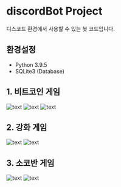 # discordBot Project

디스코드 환경에서 사용할 수 있는 봇 코드입니다.

## 환경설정
* Python 3.9.5
* SQLite3 (Database)

## 1. 비트코인 게임
![text](https://github.com/westreed/discordBot/blob/main/img/4.PNG?raw=true)
![text](https://github.com/westreed/discordBot/blob/main/img/2.PNG?raw=true)
![text](https://github.com/westreed/discordBot/blob/main/img/3.PNG?raw=true)

## 2. 강화 게임
![text](https://github.com/westreed/discordBot/blob/main/img/5.PNG?raw=true)
![text](https://github.com/westreed/discordBot/blob/main/img/6.PNG?raw=true)

## 3. 소코반 게임
![text](https://github.com/westreed/discordBot/blob/main/img/1.PNG?raw=true)
![text](https://github.com/westreed/discordBot/blob/main/img/7.PNG?raw=true)